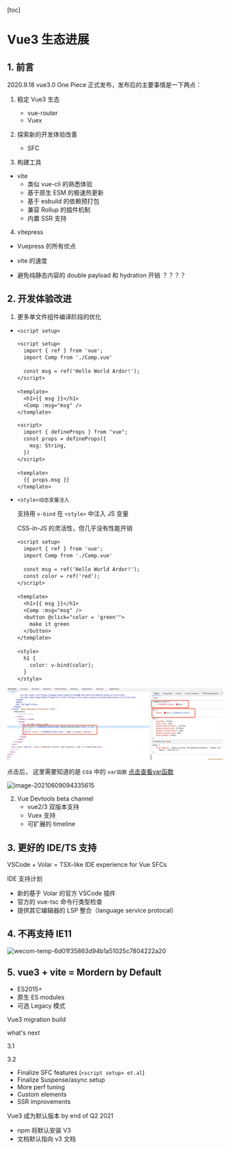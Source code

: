 [toc]

# Vue3 生态进展

## 1. 前言

2020.9.18 vue3.0 One Piece 正式发布，发布后的主要事情是一下两点：

1. 稳定 Vue3 生态
   - vue-router
   - Vuex
2. 探索新的开发体验改善
   - SFC 

3. 构建工具

- vite   
  - 类似 vue-cli 的熟悉体验
  - 基于原生 ESM 的极速热更新
  - 基于 esbuild 的依赖预打包
  - 兼容 Rollup 的插件机制
  - 内置 SSR 支持

4. vitepress

- Vuepress 的所有优点

- vite 的速度
- 避免纯静态内容的 double payload 和 hydration 开销 ？？？？



## 2. 开发体验改进

1. 更多单文件组件编译阶段的优化

- `<script setup>`

  ```vue
  <script setup>
    import { ref } from 'vue';
    import Comp from './Comp.vue'  
  
    const msg = ref('Hello World Ardor!');
  </script>
  
  <template>
    <h1>{{ msg }}</h1>
    <Comp :msg="msg" />
  </template>
  ```

  ```vue
  <script>
  	import { defineProps } from "vue";
    const props = defineProps({
      msg: String,
    })
  </script>
  
  <template>
  	{{ props.msg }}
  </template>
  ```

  

- `<style>动态变量注入`

  支持用 `v-bind` 在 `<style>` 中注入 JS 变量

  CSS-in-JS 的灵活性，但几乎没有性能开销

  ```vue
  <script setup>
    import { ref } from 'vue';
    import Comp from './Comp.vue'  
  
    const msg = ref('Hello World Ardor!');
    const color = ref('red');
  </script>
  
  <template>
    <h1>{{ msg }}</h1>
    <Comp :msg="msg" />
    <button @click="color = 'green'">
      make it green
    </button>
  </template>
  
  <style>
    h1 {
      color: v-bind(color);
    }
  </style>
  ```

  

![image-20210609094112141](./img/v-bind-css.png)



点击后， 这里需要知道的是 css 中的  `var函数` [点击查看var函数](https://www.runoob.com/cssref/func-var.html)

![image-20210609094335615](/Users/ardor/Desktop/MyGitHub/web-study-record/Vue/VueConf2021/img/v-bind-css-2.png)



2. Vue Devtools beta channel
   - vue2/3 双版本支持
   - Vuex 支持
   - 可扩展的 timeline

## 3. 更好的 IDE/TS 支持

 VSCode + Volar = TSX-like IDE experience for Vue SFCs

 IDE 支持计划

- 新的基于 Volar 的官方 VSCode 插件
- 官方的 vue-tsc 命令行类型检查
- 提供其它编辑器的 LSP 整合（language service protocal）

## 4. 不再支持 IE11

![wecom-temp-6d01f35863d94b1a51025c7804222a20](/Users/ardor/Desktop/MyGitHub/web-study-record/Vue/VueConf2021/img/retired-ie11.png)

## 5. vue3 + vite = Mordern by Default

- ES2015+
- 原生 ES modules
- 可选 Legacy 模式



Vue3 migration build

what's next

3.1 



3.2 

- Finalize SFC features (`<script setup> et.al`)
- Finalize Suspense/async setup
- More perf tuning
- Custom elements
- SSR improvements

Vue3 成为默认版本 by end of Q2 2021 

- npm 将默认安装 V3
- 文档默认指向 v3 文档











